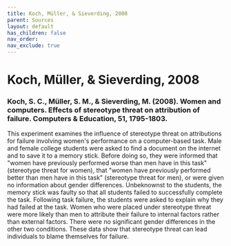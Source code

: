 ```yaml
---
title: Koch, Müller, & Sieverding, 2008
parent: Sources
layout: default
has_children: false
nav_order: 
nav_exclude: true
---
```


# Koch, Müller, & Sieverding, 2008

### Koch, S. C., Müller, S. M., & Sieverding, M. (2008). Women and computers. Effects of stereotype threat on attribution of failure. Computers & Education, 51, 1795-1803.

This experiment examines the influence of stereotype threat on attributions for failure involving women's performance on a computer-based task. Male and female college students were asked to find a document on the internet and to save it to a memory stick. Before doing so, they were informed that "women have previously performed worse than men have in this task" (stereotype threat for women), that "women have previously performed better than men have in this task" (stereotype threat for men), or were given no information about gender differences. Unbeknownst to the students, the memory stick was faulty so that all students failed to successfully complete the task. Following task failure, the students were asked to explain why they had failed at the task. Women who were placed under stereotype threat were more likely than men to attribute their failure to internal factors rather than external factors. There were no significant gender differences in the other two conditions. These data show that stereotype threat can lead individuals to blame themselves for failure.
